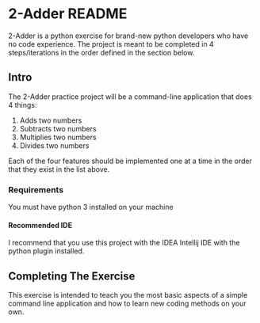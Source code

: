 # 2-Adder README

2-Adder is a python exercise for brand-new python
developers who have no code experience. The project is meant to be completed in
4 steps/iterations in the order defined in the 
section below.

## Intro

The 2-Adder practice project will be a command-line
application that does 4 things:

1. Adds two numbers
2. Subtracts two numbers
3. Multiplies two numbers
4. Divides two numbers

Each of the four features should be implemented 
one at a time in the order that they exist
in the list above.

### Requirements

You must have python 3 installed on your machine

#### Recommended IDE

I recommend that you use this project
with the IDEA Intellij IDE with the python plugin
installed.

## Completing The Exercise

This exercise is intended to teach you
the most basic aspects of a simple command line
application and how to learn new coding methods
on your own.